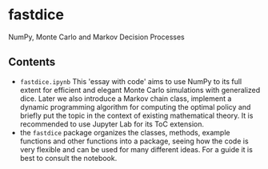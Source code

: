 # fastdice
NumPy, Monte Carlo and Markov Decision Processes

## Contents
- `fastdice.ipynb` This 'essay with code' aims to use NumPy to its full extent for efficient and elegant Monte Carlo simulations with generalized dice. Later we also introduce a Markov chain class, implement a dynamic programming algorithm for computing the optimal policy and briefly put the topic in the context of existing mathematical theory. It is recommended to use Jupyter Lab for its ToC extension.
- the `fastdice` package organizes the classes, methods, example functions and other functions into a package, seeing how the code is very flexible and can be used for many different ideas. For a guide it is best to consult the notebook.